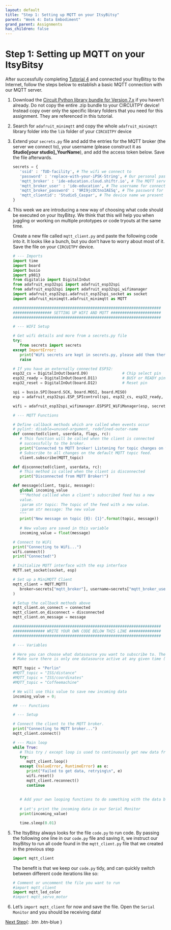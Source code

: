 ```yaml
---
layout: default
title: "Step 1: Setting up MQTT on your ItsyBitsy"
parent: "Week 4: Data Embodiment"
grand_parent: Assignments
has_children: false
---
```


# Step 1: Setting up MQTT on your ItsyBitsy

After successfully completing [Tutorial 4](https://id-studiolab.github.io/Connected-Interaction-Kit/tutorials/03-connect-to-the-internet/) and connected your ItsyBitsy to the Internet, follow the steps below to establish a basic MQTT connection with our MQTT server.

1. Download the [Circuit Python library bundle for Version 7.x](https://circuitpython.org/libraries) if you haven’t already. Do not copy the entire .zip bundle to your CIRCUITPY device! Instead copy over only the specific library folders that you need for this assignment. They are referenced in this tutorial. 
2. Search for `adafruit_minimqtt` and copy the whole `adafruit_minimqtt` library folder into the `lib` folder of your `CIRCUITPY` device
3. Extend your `secrets.py` file and add the entries for the MQTT broker (the server we connect to), your username (please construct it as **Studio[your studio]_YourName**), and add the access token below. Save the file afterwards.
   ```python
   secrets = {
      'ssid' : 'TUD-facility', # The wifi we connect to 
      'password' : 'replace-with-your-iPSK-String', # Our personal password to connect to Wifi
      'mqtt_broker' : 'ide-education.cloud.shiftr.io', # The MQTT server we connect to
      'mqtt_broker_user' : 'ide-education', # The username for connecting to the server
      'mqtt_broker_password' : '9RI9jcOCtnoIAESq', # The password for connecting to the server
      'mqtt_clientid': 'Studio5_Caspar', # The device name we present to the server when connecting
   }
   ```
4. This week we are introducing a new way of choosing what code should be executed on your ItsyBitsy. We think that this will help you when juggling or working on multiple prototypes or code tryouts at the same time.

   Create a new file called `mqtt_client.py` and paste the following code into it. It looks like a bunch, but you don’t have to worry about most of it. Save the file on your `CIRCUITPY` device.

   ```python
   # --- Imports
   import time
   import board
   import busio
   import p9813
   from digitalio import DigitalInOut
   from adafruit_esp32spi import adafruit_esp32spi
   from adafruit_esp32spi import adafruit_esp32spi_wifimanager
   import adafruit_esp32spi.adafruit_esp32spi_socket as socket
   import adafruit_minimqtt.adafruit_minimqtt as MQTT
   
   #################################################################
   ################# SETTING UP WIFI AND MQTT ######################
   #################################################################
   
   # --- WIFI Setup
   
   # Get wifi details and more from a secrets.py file
   try:
      from secrets import secrets
   except ImportError:
      print("WiFi secrets are kept in secrets.py, please add them there!")
      raise
   
   # If you have an externally connected ESP32:
   esp32_cs = DigitalInOut(board.D9)               # Chip select pin
   esp32_ready = DigitalInOut(board.D11)           # BUSY or READY pin
   esp32_reset = DigitalInOut(board.D12)           # Reset pin
   
   spi = busio.SPI(board.SCK, board.MOSI, board.MISO)
   esp = adafruit_esp32spi.ESP_SPIcontrol(spi, esp32_cs, esp32_ready, esp32_reset)
   
   wifi = adafruit_esp32spi_wifimanager.ESPSPI_WiFiManager(esp, secrets)
   
   # --- MQTT Functions
   
   # Define callback methods which are called when events occur
   # pylint: disable=unused-argument, redefined-outer-name
   def connected(client, userdata, flags, rc):
      # This function will be called when the client is connected
      # successfully to the broker.
      print("Connected to MQTT broker! Listening for topic changes on %s" % MQTT_topic)
      # Subscribe to all changes on the default MQTT topic feed.
      client.subscribe(MQTT_topic)
   
   def disconnected(client, userdata, rc):
      # This method is called when the client is disconnected
      print("Disconnected from MQTT Broker!")
   
   def message(client, topic, message):
      global incoming_value
      """Method callled when a client's subscribed feed has a new
      value.
      :param str topic: The topic of the feed with a new value.
      :param str message: The new value
      """
      print("New message on topic {0}: {1}".format(topic, message))
      
      # New values are saved in this variable
      incoming_value = float(message)
   
   # Connect to WiFi
   print("Connecting to WiFi...")
   wifi.connect()
   print("Connected!")
   
   # Initialize MQTT interface with the esp interface
   MQTT.set_socket(socket, esp)
   
   # Set up a MiniMQTT Client
   mqtt_client = MQTT.MQTT(
      broker=secrets["mqtt_broker"], username=secrets["mqtt_broker_user"], password=secrets["mqtt_broker_password"], client_id = secrets["mqtt_clientid"]
   )
   
   # Setup the callback methods above
   mqtt_client.on_connect = connected
   mqtt_client.on_disconnect = disconnected
   mqtt_client.on_message = message
   
   #################################################################
   ############## WRITE YOUR OWN CODE BELOW THIS LINE ##############
   #################################################################
   
   # --- Variables
   
   # Here you can choose what datasource you want to subscribe to. The default is Perlin Noise.
   # Make sure there is only one datasource active at any given time (and otherwise add a # before the one you do not want to use anymore)
   
   MQTT_topic = "Perlin"
   #MQTT_topic = "ISS/distance"
   #MQTT_topic = "ISS/coordinates"
   #MQTT_topic = "Coffeemachine"
   
   # We will use this value to save new incoming data
   incoming_value = 0;
   
   ## --- Functions
   
   # --- Setup
   
   # Connect the client to the MQTT broker.
   print("Connecting to MQTT broker...")
   mqtt_client.connect()
   
   # --- Main loop
   while True:
      # This try / except loop is used to continuously get new data from MQTT, and reset if anything goes wrong
      try:
         mqtt_client.loop()
      except (ValueError, RuntimeError) as e:
         print("Failed to get data, retrying\n", e)
         wifi.reset()
         mqtt_client.reconnect()
         continue
      
      
      # Add your own looping functions to do something with the data below this line
      
      # Let's print the incoming data in our Serial Monitor
      print(incoming_value)
   
      time.sleep(0.01)
   ```
   
5. The ItsyBitsy always looks for the file `code.py` to run code. By passing the following one line in our `code.py` file and saving it, we instruct our ItsyBitsy to run all code found in the  `mqtt_client.py` file that we created in the previous step
   
   ```python
   import mqtt_client
   ```
   
   The benefit is that we keep our `code.py` tidy, and can quickly switch between different code iterations like so:
   
   ```python
   # Comment or uncomment the file you want to run
   #import mqtt_client
   import mqtt_led_color
   #import mqtt_servo_motor
   ```

6. Let’s `import mqtt_client` for now and save the file. Open the `Serial Monitor` and you should be receiving data!

[Next Step](step-2){: .btn .btn-blue }
